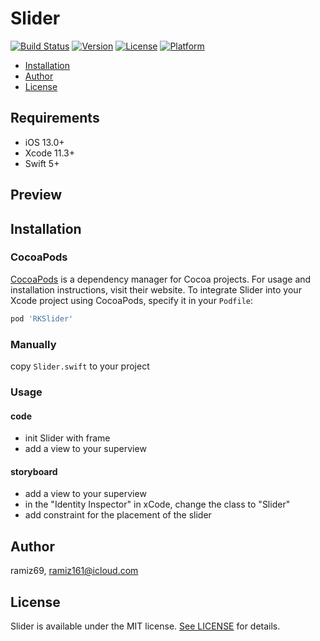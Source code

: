 # Slider

[![Build Status](https://github.com/Ramiz69/Slider/workflows/Slider%20CI/badge.svg?branch=master)](https://github.com/Ramiz69/Slider/actions)
[![Version](https://img.shields.io/cocoapods/v/RKSlider.svg?style=flat)](https://cocoapods.org/pods/RKSlider)
[![License](https://img.shields.io/cocoapods/l/RKSlider.svg?style=flat)](https://cocoapods.org/pods/RKSlider)
[![Platform](https://img.shields.io/cocoapods/p/RKSlider.svg?style=flat)](https://cocoapods.org/pods/RKSlider)

- [Installation](#installation)
- [Author](#author)
- [License](#license)

## Requirements

- iOS 13.0+
- Xcode 11.3+
- Swift 5+

## Preview

## Installation

### CocoaPods

[CocoaPods](https://cocoapods.org) is a dependency manager for Cocoa projects. For usage and installation instructions, visit their website. To integrate Slider into your Xcode project using CocoaPods, specify it in your `Podfile`:

```ruby
pod 'RKSlider'
```

### Manually
copy `Slider.swift` to your project

### Usage

#### code
- init Slider with frame
- add a view to your superview

#### storyboard
- add a view to your superview
- in the "Identity Inspector" in xCode, change the class to "Slider"
- add constraint for the placement of the slider

## Author

ramiz69, ramiz161@icloud.com

## License

Slider is available under the MIT license. [See LICENSE](https://github.com/Ramiz69/Slider/blob/master/LICENSE) for details.
